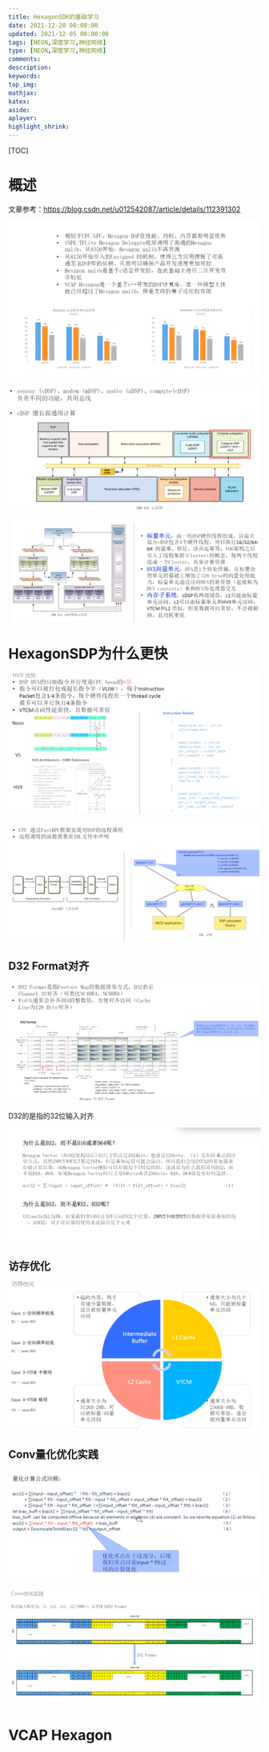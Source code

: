 ```yaml
---
title: HexagonSDK的基础学习
date: 2021-12-20 00:00:00
updated: 2021-12-05 00:00:00
tags: [NEON,深度学习,神经网络]
type: [NEON,深度学习,神经网络]
comments: 
description: 
keywords: 
top_img:
mathjax:
katex:
aside:
aplayer:
highlight_shrink:
---
```


[TOC]

# 概述

文章参考：https://blog.csdn.net/u012542087/article/details/112391302





![image-20230314232618694](./images/01.HexagonSDK%E7%9A%84%E5%9F%BA%E7%A1%80%E5%AD%A6%E4%B9%A0/image-20230314232618694.png)



![image-20230316195259438](./images/01.HexagonSDK%E7%9A%84%E5%9F%BA%E7%A1%80%E5%AD%A6%E4%B9%A0/image-20230316195259438.png)





![image-20230316200005185](./images/01.HexagonSDK%E7%9A%84%E5%9F%BA%E7%A1%80%E5%AD%A6%E4%B9%A0/image-20230316200005185.png)



# HexagonSDP为什么更快

![image-20230316200502090](./images/01.HexagonSDK%E7%9A%84%E5%9F%BA%E7%A1%80%E5%AD%A6%E4%B9%A0/image-20230316200502090.png)





![image-20230316200802037](./images/01.HexagonSDK%E7%9A%84%E5%9F%BA%E7%A1%80%E5%AD%A6%E4%B9%A0/image-20230316200802037.png)



## D32 Format对齐

![image-20230319185700042](./images/01.HexagonSDK%E7%9A%84%E5%9F%BA%E7%A1%80%E5%AD%A6%E4%B9%A0/image-20230319185700042.png)

D32的是指的32位输入对齐



![image-20230318180853123](./images/01.HexagonSDK%E7%9A%84%E5%9F%BA%E7%A1%80%E5%AD%A6%E4%B9%A0/image-20230318180853123.png)



## 访存优化

![image-20230319190731756](./images/01.HexagonSDK%E7%9A%84%E5%9F%BA%E7%A1%80%E5%AD%A6%E4%B9%A0/image-20230319190731756.png)







## Conv量化优化实践

![image-20230319191842583](./images/01.HexagonSDK%E7%9A%84%E5%9F%BA%E7%A1%80%E5%AD%A6%E4%B9%A0/image-20230319191842583.png)







![image-20230319191959076](./images/01.HexagonSDK%E7%9A%84%E5%9F%BA%E7%A1%80%E5%AD%A6%E4%B9%A0/image-20230319191959076.png)

# VCAP Hexagon









